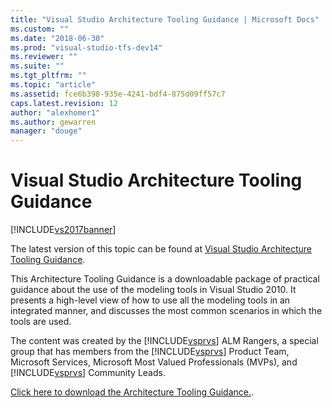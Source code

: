 ```yaml
---
title: "Visual Studio Architecture Tooling Guidance | Microsoft Docs"
ms.custom: ""
ms.date: "2018-06-30"
ms.prod: "visual-studio-tfs-dev14"
ms.reviewer: ""
ms.suite: ""
ms.tgt_pltfrm: ""
ms.topic: "article"
ms.assetid: fce6b398-935e-4241-bdf4-875d09ff57c7
caps.latest.revision: 12
author: "alexhomer1"
ms.author: gewarren
manager: "douge"
---
```

# Visual Studio Architecture Tooling Guidance
[!INCLUDE[vs2017banner](../includes/vs2017banner.md)]

The latest version of this topic can be found at [Visual Studio Architecture Tooling Guidance](https://docs.microsoft.com/visualstudio/modeling/visual-studio-architecture-tooling-guidance).  
  
This Architecture Tooling Guidance is a downloadable package of practical guidance about the use of the modeling tools in Visual Studio 2010. It presents a high-level view of how to use all the modeling tools in an integrated manner, and discusses the most common scenarios in which the tools are used.  
  
 The content was created by the [!INCLUDE[vsprvs](../includes/vsprvs-md.md)] ALM Rangers, a special group that has members from the [!INCLUDE[vsprvs](../includes/vsprvs-md.md)] Product Team, Microsoft Services, Microsoft Most Valued Professionals (MVPs), and [!INCLUDE[vsprvs](../includes/vsprvs-md.md)] Community Leads.  
  
 [Click here to download the Architecture Tooling Guidance.](http://go.microsoft.com/fwlink/?LinkID=191984).



